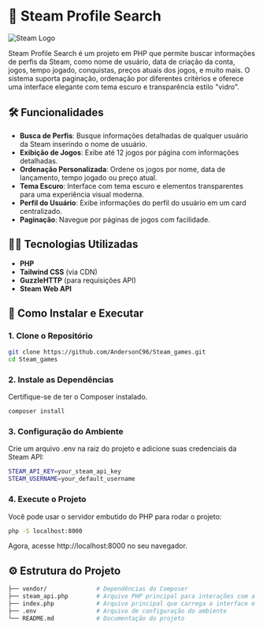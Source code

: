 # 🚀 Steam Profile Search

![Steam Logo](https://upload.wikimedia.org/wikipedia/commons/thumb/8/83/Steam_icon_logo.svg/1024px-Steam_icon_logo.svg.png)

Steam Profile Search é um projeto em PHP que permite buscar informações de perfis da Steam, como nome de usuário, data de criação da conta, jogos, tempo jogado, conquistas, preços atuais dos jogos, e muito mais. O sistema suporta paginação, ordenação por diferentes critérios e oferece uma interface elegante com tema escuro e transparência estilo "vidro".

## 🛠️ Funcionalidades

- **Busca de Perfis**: Busque informações detalhadas de qualquer usuário da Steam inserindo o nome de usuário.
- **Exibição de Jogos**: Exibe até 12 jogos por página com informações detalhadas.
- **Ordenação Personalizada**: Ordene os jogos por nome, data de lançamento, tempo jogado ou preço atual.
- **Tema Escuro**: Interface com tema escuro e elementos transparentes para uma experiência visual moderna.
- **Perfil do Usuário**: Exibe informações do perfil do usuário em um card centralizado.
- **Paginação**: Navegue por páginas de jogos com facilidade.

## 🧑‍💻 Tecnologias Utilizadas

- **PHP**
- **Tailwind CSS** (via CDN)
- **GuzzleHTTP** (para requisições API)
- **Steam Web API**

## 🚀 Como Instalar e Executar

### 1. Clone o Repositório

```bash
git clone https://github.com/AndersonC96/Steam_games.git
cd Steam_games
```

### 2. Instale as Dependências
Certifique-se de ter o Composer instalado.

```bash
composer install
```

### 3. Configuração do Ambiente
Crie um arquivo .env na raiz do projeto e adicione suas credenciais da Steam API:

```bash
STEAM_API_KEY=your_steam_api_key
STEAM_USERNAME=your_default_username
```

### 4. Execute o Projeto
Você pode usar o servidor embutido do PHP para rodar o projeto:

```bash
php -S localhost:8000
```

Agora, acesse http://localhost:8000 no seu navegador.

## ⚙️ Estrutura do Projeto

```bash
├── vendor/              # Dependências do Composer
├── steam_api.php        # Arquivo PHP principal para interações com a Steam API
├── index.php            # Arquivo principal que carrega a interface e lida com as buscas
├── .env                 # Arquivo de configuração do ambiente
└── README.md            # Documentação do projeto
```